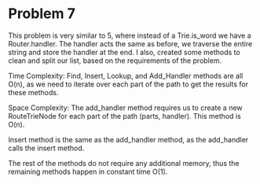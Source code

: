 # Problem 7

This problem is very similar to 5, where instead of a Trie.is_word we have a Router.handler.
The handler acts the same as before, we traverse the entire string and store the handler at the end. 
I also, created some methods to clean and split our list, based on the requirements of the problem.

Time Complexity:
Find, Insert, Lookup, and Add_Handler methods are all O(n), as we need to iterate over each part
of the path to get the results for these methods.

Space Complexity:
The add_handler method requires us to create a new RouteTrieNode for each part of the path (parts, handler).
This method is O(n).

Insert method is the same as the add_handler method, as the add_handler calls the insert method.

The rest of the methods do not require any additional memory, thus the remaining methods happen in constant time
O(1).
